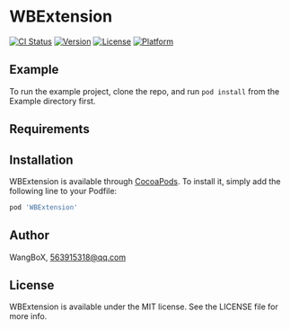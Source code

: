 # WBExtension

[![CI Status](https://img.shields.io/travis/WangBoX/WBExtension.svg?style=flat)](https://travis-ci.org/WangBoX/WBExtension)
[![Version](https://img.shields.io/cocoapods/v/WBExtension.svg?style=flat)](https://cocoapods.org/pods/WBExtension)
[![License](https://img.shields.io/cocoapods/l/WBExtension.svg?style=flat)](https://cocoapods.org/pods/WBExtension)
[![Platform](https://img.shields.io/cocoapods/p/WBExtension.svg?style=flat)](https://cocoapods.org/pods/WBExtension)

## Example

To run the example project, clone the repo, and run `pod install` from the Example directory first.

## Requirements

## Installation

WBExtension is available through [CocoaPods](https://cocoapods.org). To install
it, simply add the following line to your Podfile:

```ruby
pod 'WBExtension'
```

## Author

WangBoX, 563915318@qq.com

## License

WBExtension is available under the MIT license. See the LICENSE file for more info.
